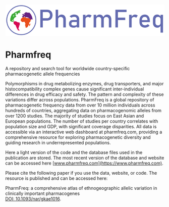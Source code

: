 
![Pharmfreq](www/Logo_PharmFreq.svg)

# Pharmfreq
A repository and search tool for worldwide country-specific pharmacogenetic allele frequencies

Polymorphisms in drug metabolizing enzymes, drug transporters, and major histocompatibility complex genes cause significant inter-individual differences in drug efficacy and safety. The pattern and complexity of these variations differ across populations. PharmFreq is a global repository of pharmacogenetic frequency data from over 10 million individuals across hundreds of countries, aggregating data on pharmacogenomic alleles from over 1200 studies. The majority of studies focus on East Asian and European populations. The number of studies per country correlates with population size and GDP, with significant coverage disparities. All data is accessible via an interactive web dashboard at pharmfreq.com, providing a comprehensive resource for exploring pharmacogenetic diversity and guiding research in underrepresented populations.

Here a light version of the code and the database files used in the publication are stored. The most recent version of the database and website can be accessed here [www.pharmfreq.com](https://www.pharmfreq.com).

Please cite the following paper if you use the data, website, or code. The resource is published and can be accessed here:

PharmFreq: a comprehensive atlas of ethnogeographic allelic variation in clinically important pharmacogenes   
[DOI: 10.1093/nar/gkae1016](https://apps.crossref.org/pendingpub/pendingpub.html?doi=10.1093%2Fnar%2Fgkae1016).

